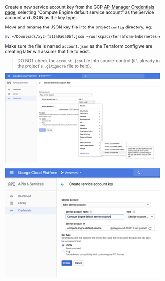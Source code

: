 Create a new service account key from the GCP [API Manager Credentials page][1],
selecting “Compute Engine default service account” as the Service account and
JSON as the key type.

Move and rename the JSON key file into the project `config` directory, eg:

```sh
mv ~/Downloads/xyz-f310a0a6a0bf.json ~/workspace/terraform-kubernetes-on-gcp/config/account.json
```

Make sure the file is named `account.json` as the Terraform config we are
creating later will assume that file to exist.

> DO NOT check the `account.json` file into source-control (it’s already in the
> project's `.gitignore` file to help).

![create_service_account_user.png][2]

![create_service_account_key.png][3]

[1]: https://console.cloud.google.com/apis/credentials/serviceaccountkey
[2]: ./images/create_service_account_user.png
[3]: ./images/create_service_account_key.png
